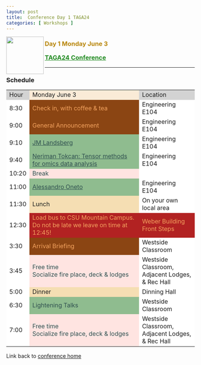 ```yaml
---
layout: post
title:  Conference Day 1 TAGA24
categories: [ Workshops ]
---
```


<img src="/uploads/images/TAGA_2024.png" width=100
align="left">
<H3><p style="color:DarkGoldenRod"><i class='fas fa-users'></i> Day 1 Monday June 3</p>
<p style="color:ForestGreen" ><a href="./TAGA-2024" style="color:inherit">TAGA24 Conference</a></p></H3>
 
---
### Schedule 
<table>
<tr>
  <td style="background-color:LightGrey">Hour</td>
  <td style="background-color:AntiqueWhite">Monday June 3</td>
  <td style="background-color:LightGrey">Location</td>

</tr>

<tr>
  <td style="background-color:White">8:30</td>
  <td style="background-color:SaddleBrown;color:SandyBrown">
  <i class='fas fa-mug-hot'></i>
  Check in, with coffee & tea
  </td>
  <td style="background-color:White">Engineering E104</td>
</tr>

<tr>
  <td style="background-color:White">9:00</td>
  <td style="background-color:SaddleBrown;color:SandyBrown">
    <i class='fas fa-bullhorn'></i>
    General Announcement
  </td>
  <td style="background-color:White">Engineering E104</td>
</tr>

<tr>
  <td style="background-color:White">9:10</td>
  <td style="background-color:DarkSeaGreen;color:DarkSlateGrey">
    <i class='fas fa-chalkboard-teacher'></i>
    <a href="./TAGA24-Conference-Resources#jm-landsberg" target="_blank" style="color:inherit"> JM Landsberg</a>
  </td>
  <td style="background-color:White">Engineering E104</td>
</tr>
<tr>
  <td style="background-color:White">9:40</td>
  <td style="background-color:DarkSeaGreen;color:DarkSlateGrey">
    <i class='fas fa-chalkboard-teacher'></i>
    <a href="./TAGA24-Conference-Resources#neriman-tokcan" target="_blank" style="color:inherit"> Neriman Tokcan: Tensor methods for omics data analysis</a>
  </td>
  <td style="background-color:White">Engineering E104</td>
</tr>

<tr>
  <td style="background-color:White">10:20</td>
  <td style="background-color:MistyRose;color:DarkSlateGrey">
    <i class='fas fa-icons'></i>
    Break<br>
  </td>
  <td style="background-color:White"></td>
</tr>

<tr>
  <td style="background-color:White">11:00</td>
  <td style="background-color:DarkSeaGreen;color:DarkSlateGrey">
    <i class='fas fa-chalkboard-teacher'></i>
    <a href="./TAGA24-Conference-Resources#alessandro-oneto" target="_blank" style="color:inherit"> Alessandro Oneto </a>
  </td>
  <td style="background-color:White">Engineering E104</td>
</tr>

<tr>
  <td style="background-color:White">11:30</td>
  <td style="background-color:Wheat">
  <i class='fas fa-bread-slice'></i>
  Lunch
  </td>
  <td style="background-color:White">On your own local area</td>
</tr>

<tr>
  <td style="background-color:White">12:30</td>
  <td style="background-color:FireBrick;color:SandyBrown">
    <i class='fas fa-bus'></i>
    Load bus to CSU Mountain Campus.<br>
    Do not be late we leave on time at 12:45!
  </td>
  <td style="background-color:FireBrick;color:SandyBrown">Weber Building<br> Front Steps
  </td>
</tr>

<tr>
  <td style="background-color:White">3:30</td>
  <td style="background-color:SaddleBrown;color:SandyBrown">
    <i class='fas fa-plane-arrival'></i>
    Arrival Briefing
  </td>
  <td style="background-color:White">Westside Classroom</td>
</tr>

<tr>
  <td style="background-color:White">3:45</td>
  <td style="background-color:MistyRose;color:DarkSlateGrey">
    <i class='fas fa-icons'></i>
    Free time <br/> Socialize fire place, deck & lodges
  </td>
  <td style="background-color:White">Westside Classroom,<br/> Adjacent Lodges,<br/> & Rec Hall</td>
</tr>

<tr>
  <td style="background-color:White">5:00</td>
  <td style="background-color:Wheat">
  <i class='fas fa-bread-slice'></i>
  Dinner
  <i class='fas fa-ice-cream'></i>
  </td>
  <td style="background-color:White">Dinning Hall</td>
</tr>

<tr>
  <td style="background-color:White">6:30</td>
  <td style="background-color:DarkSeaGreen;color:DarkSlateGrey">
    <i class='fas fa-bolt'></i>
    Lightening Talks
  </td>
  <td style="background-color:White">Westside Classroom</td>
</tr>

<tr>
  <td style="background-color:White">7:00</td>
  <td style="background-color:MistyRose;color:DarkSlateGrey">
    <i class='fas fa-icons'></i>
    Free time <br/> Socialize fire place, deck & lodges
  </td>
  <td style="background-color:White">Westside Classroom,<br/> Adjacent Lodges,<br/> & Rec Hall</td>
</tr>

</table>

Link back to [conference home](./TAGA-2024)
